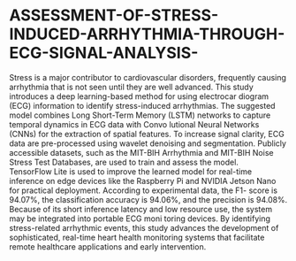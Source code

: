 # ASSESSMENT-OF-STRESS-INDUCED-ARRHYTHMIA-THROUGH-ECG-SIGNAL-ANALYSIS-

 
Stress is a major contributor to cardiovascular disorders, frequently causing arrhythmia that is not seen 
until they are well advanced. This study introduces a deep learning-based method for using electrocar
diogram (ECG) information to identify stress-induced arrhythmias. The suggested model combines 
Long Short-Term Memory (LSTM) networks to capture temporal dynamics in ECG data with Convo
lutional Neural Networks (CNNs) for the extraction of spatial features. To increase signal clarity, ECG 
data are pre-processed using wavelet denoising and segmentation. Publicly accessible datasets, such as 
the MIT-BIH Arrhythmia and MIT-BIH Noise Stress Test Databases, are used to train and assess the 
model.  
TensorFlow Lite is used to improve the learned model for real-time inference on edge devices like the 
Raspberry Pi and NVIDIA Jetson Nano for practical deployment. According to experimental data, the 
F1- score is 94.07%, the classification accuracy is 94.06%, and the precision is 94.08%. Because of its 
short inference latency and low resource use, the system may be integrated into portable ECG moni
toring devices. By identifying stress-related arrhythmic events, this study advances the development of 
sophisticated, real-time heart health monitoring systems that facilitate remote healthcare applications 
and early intervention. 
